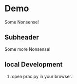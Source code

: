 # Demo 

Some Nonsense!

## Subheader

Some more Nonsense!

## local Development

1. open prac.py in your browser.